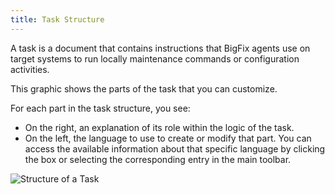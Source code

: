 ```yaml
---
title: Task Structure
---
```


A task is a document that contains instructions that BigFix agents use on target
systems to run locally maintenance commands or configuration activities.

This graphic shows the parts of the task that you can customize.

For each part in the task structure, you see:

* On the right, an explanation of its role within the logic of the task.
* On the left, the language to use to create or modify that part. You can access the available information about that specific language by clicking the box or selecting the corresponding entry in the main toolbar.

![Structure of a Task](/static/img/task-structure.png)

